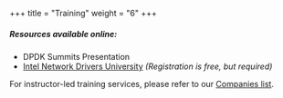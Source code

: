 +++
title = "Training"
weight = "6"
+++

##### Resources available online:

- DPDK Summits Presentation
- [Intel Network Drivers University](https://builders.intel.com/university/networkbuilders/coursescategory/dpdk) *(Registration is free, but required)*

For instructor-led training services, please refer to our [Companies list](http://dpdk.lfprojects.linuxfoundation.org/ecosystem/).
